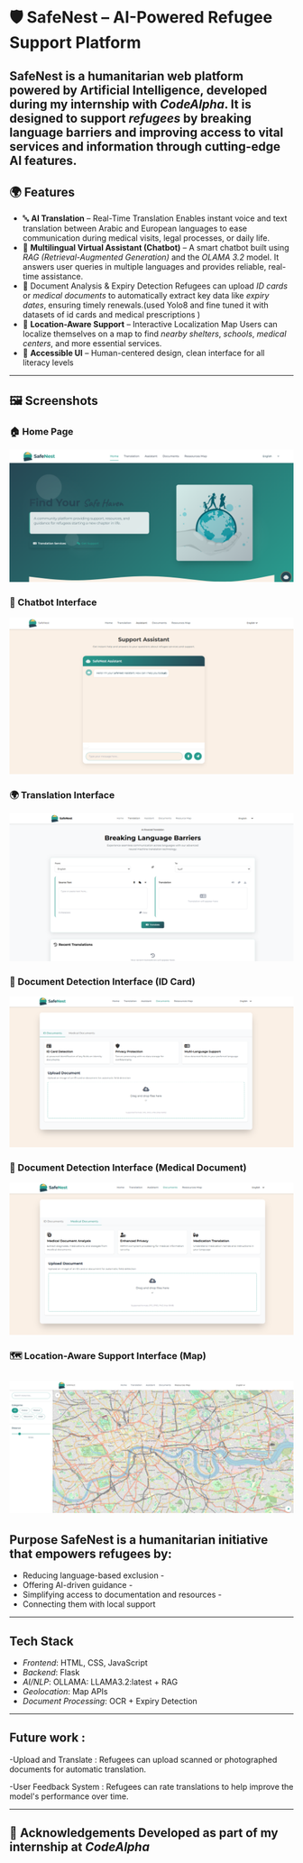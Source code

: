# 🛡️ SafeNest – AI-Powered Refugee Support Platform

**SafeNest** is a humanitarian web platform powered by Artificial Intelligence, developed during my internship with *CodeAlpha*. It is designed to support *refugees* by breaking language barriers and improving access to vital services and information through cutting-edge AI features.
---

## 🌍 Features

- 🔤 **AI Translation** – Real-Time Translation Enables instant voice and text translation between Arabic and European languages to ease communication during medical visits, legal processes, or daily life.
- 🤖 **Multilingual Virtual Assistant (Chatbot)** – A smart chatbot built using *RAG (Retrieval-Augmented Generation)* and the *OLAMA 3.2* model. It answers user queries in multiple languages and provides reliable, real-time assistance.
- 🏥 Document Analysis & Expiry Detection Refugees can upload *ID cards* or *medical documents* to automatically extract key data like *expiry dates*, ensuring timely renewals.(used Yolo8 and fine tuned it with datasets of id cards and medical prescriptions )
- 📍 **Location-Aware Support** – Interactive Localization Map Users can localize themselves on a map to find *nearby shelters*, *schools*, *medical centers*, and more essential services.
- 🧡 **Accessible UI** – Human-centered design, clean interface for all literacy levels
---

## 🖼️ Screenshots

### 🏠 Home Page
![Home Page](screenshots/home.png)

### 🤖 Chatbot Interface
![Chatbot](screenshots/chatbot.png)

### 🌍 Translation Interface
![Translator](screenshots/translator.png)

### 🪪 Document Detection Interface (ID Card)
![Card_ID detection](screenshots/document.png)

### 🏥 Document Detection Interface (Medical Document)
![Document](screenshots/medical_document.png)

### 🗺️ Location-Aware Support Interface (Map)
![MAP](screenshots/guidenest.png)
---

## Purpose SafeNest is a humanitarian initiative that empowers refugees by: 
 - Reducing language-based exclusion -
 -  Offering AI-driven guidance -
 -   Simplifying access to documentation and resources -
 -    Connecting them with local support
---
## Tech Stack 
 - *Frontend*: HTML, CSS, JavaScript
 - *Backend*: Flask
 - *AI/NLP*: OLLAMA: LLAMA3.2:latest + RAG 
 - *Geolocation*: Map APIs 
 - *Document Processing*: OCR + Expiry Detection
---
## Future work :
  -Upload and Translate : Refugees can upload scanned or photographed documents for automatic translation.
  
  -User Feedback System : Refugees can rate translations to help improve the model's performance over time.

---
## 🙏 Acknowledgements Developed as part of my internship at *CodeAlpha*  
